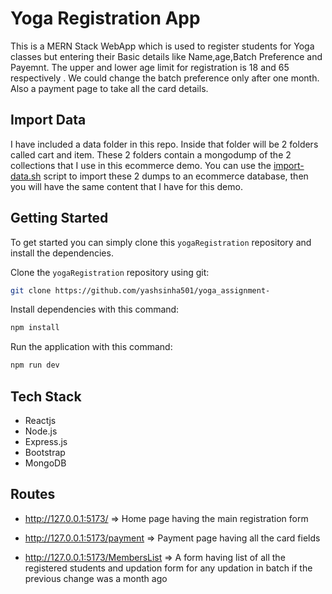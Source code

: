 # Yoga Registration App

This is a MERN Stack WebApp which is used to register students for Yoga classes but entering their Basic details like Name,age,Batch Preference and Payemnt. The upper and lower age limit for registration is 18 and 65 respectively . We could change the batch preference only after one month. Also a payment page to take all the card details.

## Import Data
I have included a data folder in this repo. Inside that folder will be 2 folders called cart and item. These 2 folders contain a mongodump of the 2 collections that I use in this ecommerce demo. You can use the [import-data.sh](data/import-data.sh) script to import these 2 dumps to an ecommerce database, then you will have the same content that I have for this demo.


## Getting Started
To get started  you can simply clone this `yogaRegistration` repository and install the dependencies.

Clone the `yogaRegistration` repository using git:

```bash
git clone https://github.com/yashsinha501/yoga_assignment-
```

Install dependencies with this command:
```bash
npm install
```

Run the application with this command:
```bash
npm run dev
```

## Tech Stack
* Reactjs
* Node.js
* Express.js
* Bootstrap
* MongoDB

## Routes
* http://127.0.0.1:5173/ => Home page having the main registration form 

* http://127.0.0.1:5173/payment => Payment page having all the card fields

* http://127.0.0.1:5173/MembersList => A form having list of all the registered students and updation form for any updation in batch if the previous change was a month ago